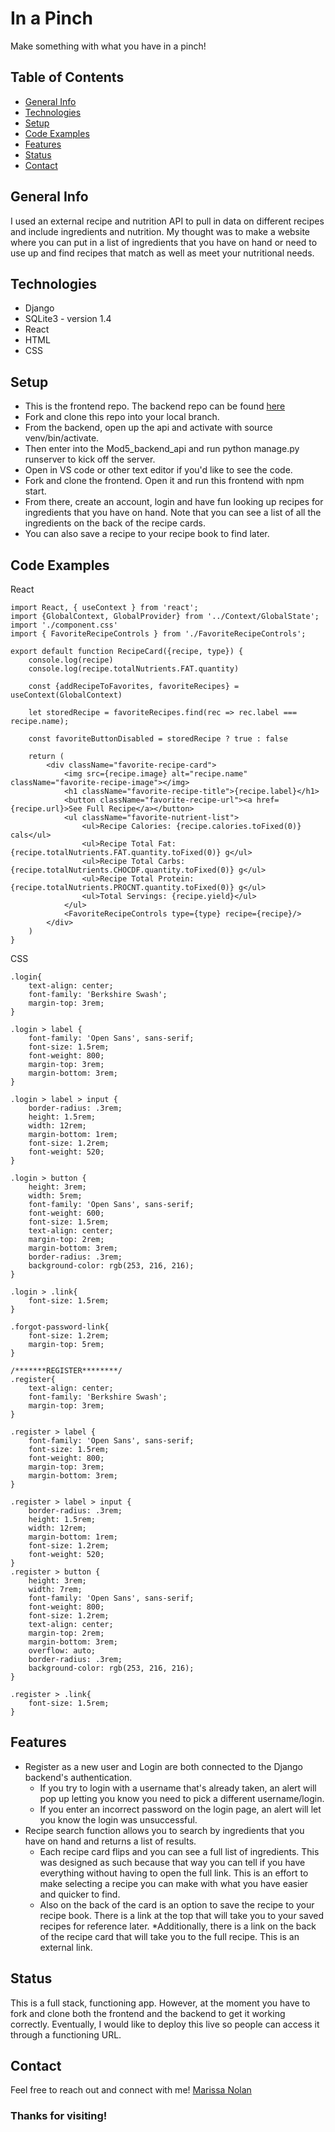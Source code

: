 # In a Pinch
Make something with what you have in a pinch!


## Table of Contents
* [General Info](#General-Info)
* [Technologies](#Technologies)
* [Setup](#Setup)
* [Code Examples](#Code-Examples)
* [Features](#Features)
* [Status](#Status)
* [Contact](#Contact)

## General Info
I used an external recipe and nutrition API to pull in data on different recipes and include ingredients and nutrition. My thought was to make a website where you can put in a list of ingredients that you have on hand or need to use up and find recipes that match as well as meet your nutritional needs.
<!-- ## Intro Video
[Fly Away! on YouTube](https://youtu.be/P52TS0hV62s) -->

## Technologies
* Django
* SQLite3 - version 1.4
* React
* HTML
* CSS


## Setup
* This is the frontend repo. The backend repo can be found [here](https://github.com/LittleRedButton7/Mod5_Capstone_Project_Backend2)  
* Fork and clone this repo into your local branch.
* From the backend, open up the api and activate with source venv/bin/activate. 
* Then enter into the Mod5_backend_api and run python manage.py runserver to kick off the server.
* Open in VS code or other text editor if you'd like to see the code.
* Fork and clone the frontend. Open it and run this frontend with npm start.
* From there, create an account, login and have fun looking up recipes for ingredients that you have on hand. Note that you can see a list of all the ingredients on the back of the recipe cards.
* You can also save a recipe to your recipe book to find later. 

## Code Examples
React
```
import React, { useContext } from 'react';
import {GlobalContext, GlobalProvider} from '../Context/GlobalState';
import './component.css'
import { FavoriteRecipeControls } from './FavoriteRecipeControls';

export default function RecipeCard({recipe, type}) {
    console.log(recipe)
    console.log(recipe.totalNutrients.FAT.quantity)

    const {addRecipeToFavorites, favoriteRecipes} = useContext(GlobalContext)

    let storedRecipe = favoriteRecipes.find(rec => rec.label === recipe.name);

    const favoriteButtonDisabled = storedRecipe ? true : false

    return (
        <div className="favorite-recipe-card">
            <img src={recipe.image} alt="recipe.name" className="favorite-recipe-image"></img>
            <h1 className="favorite-recipe-title">{recipe.label}</h1>
            <button className="favorite-recipe-url"><a href={recipe.url}>See Full Recipe</a></button>
            <ul className="favorite-nutrient-list">
                <ul>Recipe Calories: {recipe.calories.toFixed(0)} cals</ul>
                <ul>Recipe Total Fat: {recipe.totalNutrients.FAT.quantity.toFixed(0)} g</ul>
                <ul>Recipe Total Carbs: {recipe.totalNutrients.CHOCDF.quantity.toFixed(0)} g</ul>
                <ul>Recipe Total Protein: {recipe.totalNutrients.PROCNT.quantity.toFixed(0)} g</ul>
                <ul>Total Servings: {recipe.yield}</ul>
            </ul>
            <FavoriteRecipeControls type={type} recipe={recipe}/>
        </div>
    )
}
```

CSS
```
.login{
    text-align: center;
    font-family: 'Berkshire Swash';
    margin-top: 3rem;
}

.login > label {
    font-family: 'Open Sans', sans-serif;
    font-size: 1.5rem;
    font-weight: 800;
    margin-top: 3rem;
    margin-bottom: 3rem;
}

.login > label > input {
    border-radius: .3rem;
    height: 1.5rem;
    width: 12rem;
    margin-bottom: 1rem;
    font-size: 1.2rem;
    font-weight: 520;
}

.login > button {
    height: 3rem;
    width: 5rem;
    font-family: 'Open Sans', sans-serif;
    font-weight: 600;
    font-size: 1.5rem;
    text-align: center;
    margin-top: 2rem;
    margin-bottom: 3rem;
    border-radius: .3rem;
    background-color: rgb(253, 216, 216);
}

.login > .link{
    font-size: 1.5rem;
}

.forgot-password-link{
    font-size: 1.2rem;
    margin-top: 5rem;
}

/*******REGISTER********/
.register{
    text-align: center;
    font-family: 'Berkshire Swash';
    margin-top: 3rem;
}

.register > label {
    font-family: 'Open Sans', sans-serif;
    font-size: 1.5rem;
    font-weight: 800;
    margin-top: 3rem;
    margin-bottom: 3rem;
}

.register > label > input {
    border-radius: .3rem;
    height: 1.5rem;
    width: 12rem;
    margin-bottom: 1rem;
    font-size: 1.2rem;
    font-weight: 520;
}
.register > button {
    height: 3rem;
    width: 7rem;
    font-family: 'Open Sans', sans-serif;
    font-weight: 800;
    font-size: 1.2rem;
    text-align: center;
    margin-top: 2rem;
    margin-bottom: 3rem;
    overflow: auto;
    border-radius: .3rem;
    background-color: rgb(253, 216, 216);
}

.register > .link{
    font-size: 1.5rem;
}

```

## Features
* Register as a new user and Login are both connected to the Django backend's authentication.
    * If you try to login with a username that's already taken, an alert will pop up letting you know you need to pick a different username/login.
    * If you enter an incorrect password on the login page, an alert will let you know the login was unsuccessful. 
* Recipe search function allows you to search by ingredients that you have on hand and returns a list of results.     
    * Each recipe card flips and you can see a full list of ingredients. This was designed as such because that way you can tell if you have everything without having to open the full link. This is an effort to make selecting a recipe you can make with what you have easier and quicker to find.
    * Also on the back of the card is an option to save the recipe to your recipe book. There is a link at the top that will take you to your saved recipes for reference later. 
    *Additionally, there is a link on the back of the recipe card that will take you to the full recipe. This is an external link.

## Status
This is a full stack, functioning app. However, at the moment you have to fork and clone both the frontend and the backend to get it working correctly. Eventually, I would like to deploy this live so people can access it through a functioning URL.

## Contact
Feel free to reach out and connect with me!
[Marissa Nolan](https://www.linkedin.com/in/marissanolan1/) 

### Thanks for visiting!